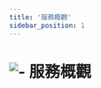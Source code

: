 ```yaml
---
title: '服務概觀'
sidebar_position: 1
---
```



# ![-](https://cos.twcc.ai/SYS-MANUAL/uploads/upload_a997c10eb5d383ad9ec2ae25a359f64e.png) 服務概觀


